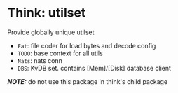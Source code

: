 # Think: utilset

Provide globally unique utilset

* `Fat`: file coder for load bytes and decode config
* `TODO`: base context for all utils
* `Nats`: nats conn
* `DBS`: KvDB set. contains [Mem]/[Disk] database client

***NOTE:*** do not use this package in think's child package
